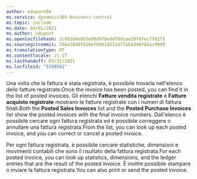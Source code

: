 ```yaml
---
author: edupont04
ms.service: dynamics365-business-central
ms.topic: include
ms.date: 04/01/2021
ms.author: edupont
ms.openlocfilehash: 2c801b6e853e99d97beddf8dcae2076fec7f8173
ms.sourcegitcommit: 766e2840fd16efb901d211d7fa64d96766ac99d9
ms.translationtype: HT
ms.contentlocale: it-IT
ms.lasthandoff: 03/31/2021
ms.locfileid: "5788561"
---
```

<span data-ttu-id="abc23-101">Una volta che la fattura è stata registrata, è possibile trovarla nell'elenco delle fatture registrate.</span><span class="sxs-lookup"><span data-stu-id="abc23-101">Once the invoice has been posted, you can find it in the list of posted invoices.</span></span> <span data-ttu-id="abc23-102">Gli elenchi **Fatture vendita registrate** e **Fatture acquisto registrate** mostrano le fatture registrate con i numeri di fattura finali.</span><span class="sxs-lookup"><span data-stu-id="abc23-102">Both the **Posted Sales Invoices** list and the **Posted Purchase Invoices** list show the posted invoices with the final invoice numbers.</span></span> <span data-ttu-id="abc23-103">Dall'elenco è possibile cercare ogni fattura registrata ed è possibile correggere o annullare una fattura registrata.</span><span class="sxs-lookup"><span data-stu-id="abc23-103">From the list, you can look up each posted invoice, and you can correct or cancel a posted invoice.</span></span>  

<span data-ttu-id="abc23-104">Per ogni fattura registrata, è possibile cercare statistiche, dimensioni e movimenti contabili che sono il risultato della fattura registrata.</span><span class="sxs-lookup"><span data-stu-id="abc23-104">For each posted invoice, you can look up statistics, dimensions, and the ledger entries that are the result of the posted invoice.</span></span> <span data-ttu-id="abc23-105">È inoltre possibile stampare o inviare la fattura registrata.</span><span class="sxs-lookup"><span data-stu-id="abc23-105">You can also print or send the posted invoice.</span></span>  
